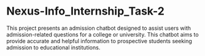 # Nexus-Info_Internship_Task-2
This project presents an admission chatbot designed to assist users with admission-related questions for a college or university. This chatbot aims to provide accurate and helpful information to prospective students seeking admission to educational institutions.
